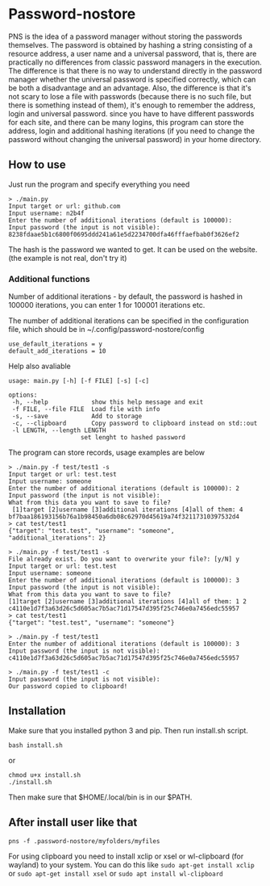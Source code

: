 # Password-nostore
PNS is the idea of a password manager without storing the passwords themselves. The password is obtained by hashing a string consisting of a resource address, a user name and a universal password, that is, there are practically no differences from classic password managers in the execution. The difference is that there is no way to understand directly in the password manager whether the universal password is specified correctly, which can be both a disadvantage and an advantage. Also, the difference is that it's not scary to lose a file with passwords (because there is no such file, but there is something instead of them), it's enough to remember the address, login and universal password. since you have to have different passwords for each site, and there can be many logins, this program can store the address, login and additional hashing iterations (if you need to change the password without changing the universal password) in your home directory.

## How to use
Just run the program and specify everything you need

    > ./main.py
    Input target or url: github.com
    Input username: n2b4f
    Enter the number of additional iterations (default is 100000): 
    Input password (the input is not visible): 
    8238fdaae5b1c6800f0695ddd241a61e5d2234700dfa46fffaefbab0f3626ef2

The hash is the password we wanted to get. It can be used on the website. (the example is not real, don't try it)

### Additional functions

Number of additional iterations - by default, the password is hashed in 100000 iterations, you can enter 1 for 100001 iterations etc.

The number of additional iterations can be specified in the configuration file, which should be in ~/.config/password-nostore/config 

    use_default_iterations = y
    default_add_iterations = 10


Help also avaliable

    usage: main.py [-h] [-f FILE] [-s] [-c]

    options:
     -h, --help            show this help message and exit
     -f FILE, --file FILE  Load file with info
     -s, --save            Add to storage
     -c, --clipboard       Copy password to clipboard instead on std::out
     -l LENGTH, --length LENGTH
                        set lenght to hashed password



The program can store records, usage examples are below

    > ./main.py -f test/test1 -s
    Input target or url: test.test
    Input username: someone
    Enter the number of additional iterations (default is 100000): 2
    Input password (the input is not visible): 
    What from this data you want to save to file? 
     [1]target [2]username [3]additional iterations [4]all of them: 4
    bf7baa186193156b76a1b98450a6db08c62970d45619a74f32117310397532d4
    > cat test/test1 
    {"target": "test.test", "username": "someone", "additional_iterations": 2}

    > ./main.py -f test/test1 -s
    File already exist. Do you want to overwrite your file?: [y/N] y
    Input target or url: test.test
    Input username: someone
    Enter the number of additional iterations (default is 100000): 3
    Input password (the input is not visible): 
    What from this data you want to save to file? 
    [1]target [2]username [3]additional iterations [4]all of them: 1 2
    c4110e1d7f3a63d26c5d605ac7b5ac71d17547d395f25c746e0a7456edc55957
    > cat test/test1 
    {"target": "test.test", "username": "someone"}

    > ./main.py -f test/test1
    Enter the number of additional iterations (default is 100000): 3
    Input password (the input is not visible): 
    c4110e1d7f3a63d26c5d605ac7b5ac71d17547d395f25c746e0a7456edc55957

    > ./main.py -f test/test1 -c
    Input password (the input is not visible): 
    Our password copied to clipboard!

## Installation
Make sure that you installed python 3 and pip. Then run install.sh script.

    bash install.sh

or

    chmod u+x install.sh
    ./install.sh
Then make sure that $HOME/.local/bin is in our $PATH.

## After install user like that
    pns -f .password-nostore/myfolders/myfiles

For using clipboard you need to install xclip or xsel or wl-clipboard (for wayland) to your system.
You can do this like `sudo apt-get install xclip` or `sudo apt-get install xsel` or `sudo apt install wl-clipboard`



